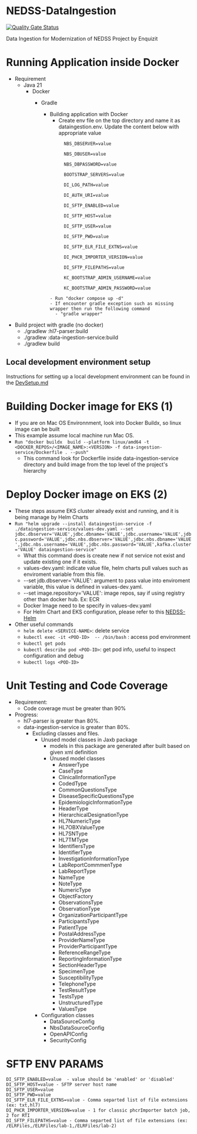 # NEDSS-DataIngestion
[![Quality Gate Status](https://sonarcloud.io/api/project_badges/measure?project=CDCgov_NEDSS-DataIngestion&metric=alert_status)](https://sonarcloud.io/summary/new_code?id=CDCgov_NEDSS-DataIngestion)

Data Ingestion for Modernization of NEDSS Project by Enquizit

# Running Application inside Docker
- Requirement
  - Java 21
    - Docker
      - Gradle

        - Building application with Docker
          - Create env file on the top directory and name it as dataingestion.env. Update the content below with appropriate value
            ```
              NBS_DBSERVER=value

              NBS_DBUSER=value
      
              NBS_DBPASSWORD=value
         
              BOOTSTRAP_SERVERS=value
            
              DI_LOG_PATH=value
         
              DI_AUTH_URI=value
    
              DI_SFTP_ENABLED=value
         
              DI_SFTP_HOST=value
    
              DI_SFTP_USER=value
    
              DI_SFTP_PWD=value
              
              DI_SFTP_ELR_FILE_EXTNS=value
            
              DI_PHCR_IMPORTER_VERSION=value
            
              DI_SFTP_FILEPATHS=value

              KC_BOOTSTRAP_ADMIN_USERNAME=value
              
              KC_BOOTSTRAP_ADMIN_PASSWORD=value
          ```
          - Run "docker compose up -d"
          - If encounter gradle exception such as missing wrapper then run the following command
            - "gradle wrapper"

- Build project with gradle (no docker)
  - ./gradlew :hl7-parser:build
  - ./gradlew :data-ingestion-service:build
  - ./gradlew build

## Local development environment setup
Instructions for setting up a local development environment can be found in the [DevSetup.md](docs/DevSetup.md)

# Building Docker image for EKS (1)
- If you are on Mac OS Environnment, look into Docker Buildx, so linux image can be built
- This example assume local machine run Mac OS.
- ```Run "docker buildx  build --platform linux/amd64 -t <DOCKER_REPOS>/<IMAGE_NAME>:<VERSION> -f data-ingestion-service/Dockerfile . --push"```
    - This command look for Dockerfile inside data-ingestion-service directory and build image from the top level of the project's hierarchy 

# Deploy Docker image on EKS (2)
- These steps assume EKS cluster already exist and running, and it is being manage by Helm Charts 
- ```Run "helm upgrade --install dataingestion-service -f ./dataingestion-service/values-dev.yaml --set jdbc.dbserver='VALUE',jdbc.dbname='VALUE',jdbc.username='VALUE',jdbc.password='VALUE',jdbc.nbs.dbserver='VALUE',jdbc.nbs.dbname='VALUE',jdbc.nbs.username='VALUE',jdbc.nbs.password='VALUE',kafka.cluster='VALUE' dataingestion-service"```
    - What this command does is create new if not service not exist and update existing one if it exists.
    -  values-dev.yaml: indicate value file, helm charts pull values such as enviroment variable from this file.
    -  --set jdb.dbserver='VALUE': argument to pass value into enviroment variable, this value is defined in values-dev.yaml.
    -  --set image.repository='VALUE': image repos, say if using registry other than docker hub. Ex: ECR
    -  Docker Image need to be specify in values-dev.yaml
    -  For Helm Chart and EKS configuration, please refer to this [NEDSS-Helm](https://github.com/CDCgov/NEDSS-Helm)
- Other useful commands
    -  ```helm delete <SERVICE-NAME>```: delete service
    -  ```kubectl exec -it <POD-ID>  -- /bin/bash``` : access pod environment
    -  ```kubectl get pods```
    -  ```kubectl describe pod <POD-ID>```: get pod info, useful to inspect configuration and debug
    -  ```kubectl logs <POD-ID>```
     
# Unit Testing and Code Coverage
- Requirement:
  - Code coverage must be greater than 90%
- Progress:
  - hl7-parser is greater than 80%.
  - data-ingestion-service is greater than 80%.
    - Excluding classes and files.
      - Unused model classes in Jaxb package
        - models in this package are generated after built based on given xml definition
        - Unused model classes
          -    AnswerType
          -    CaseType
          -    ClinicalInformationType
          -    CodedType
          -    CommonQuestionsType
          -    DiseaseSpecificQuestionsType
          -    EpidemiologicInformationType
          -    HeaderType
          -    HierarchicalDesignationType
          -    HL7NumericType
          -    HL7OBXValueType
          -    HL7SNType
          -    HL7TMType
          -    IdentifiersType
          -    IdentifierType
          -    InvestigationInformationType
          -    LabReportCommmenType
          -    LabReportType
          -    NameType
          -    NoteType
          -    NumericType
          -    ObjectFactory
          -    ObservationsType
          -    ObservationType
          -    OrganizationParticipantType
          -    ParticipantsType
          -    PatientType
          -    PostalAddressType
          -    ProviderNameType
          -    ProviderParticipantType
          -    ReferenceRangeType
          -    ReportingInformationType
          -    SectionHeaderType
          -    SpecimenType
          -    SusceptibilityType
          -    TelephoneType
          -    TestResultType
          -    TestsType
          -    UnstructuredType
          -    ValuesType
      - Configuration classes
        -  DataSourceConfig
        -  NbsDataSourceConfig
        -  OpenAPIConfig
        -  SecurityConfig

# SFTP ENV PARAMS
    DI_SFTP_ENABLED=value  - value should be 'enabled' or 'disabled'
    DI_SFTP_HOST=value - SFTP server host name
    DI_SFTP_USER=value
    DI_SFTP_PWD=value
    DI_SFTP_ELR_FILE_EXTNS=value - Comma separted list of file extensions (ex: txt,hl7)
    DI_PHCR_IMPORTER_VERSION=value - 1 for classic phcrImporter batch job, 2 for RTI
    DI_SFTP_FILEPATHS=value - Comma separted list of file extensions (ex: /ELRFiles,/ELRFiles/lab-1,/ELRFiles/lab-2)